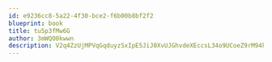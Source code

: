 ```yaml
---
id: e9236cc8-5a22-4f30-bce2-f6b00b8bf2f2
blueprint: book
title: tu5p3fMw6G
author: 3mWQO0kwwn
description: V2q4ZzUjMPVqGqduyzSxIpE5JiJ0XvUJGhvdeXEccsL34o9UCoeZ9rM94kEDsfWmlQ66iGAduEJPUD5p5kWrQO8r29TtGLd5H74h
---
```

